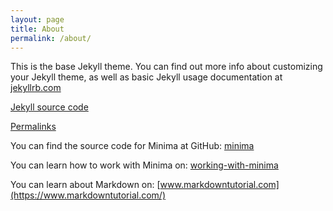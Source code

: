```yaml
---
layout: page
title: About
permalink: /about/
---
```


This is the base Jekyll theme. You can find out more info about customizing your Jekyll theme, as well as basic Jekyll usage documentation at [jekyllrb.com](https://jekyllrb.com/)

[Jekyll source code](https://github.com/jekyll/jekyll)

[Permalinks](https://jekyllrb.com/docs/permalinks/)

You can find the source code for Minima at GitHub:
[minima](https://github.com/jekyll/minima)

You can learn how to work with Minima on:
[working-with-minima](https://github.com/jekyll/minima)

You can learn about Markdown on:
[www.markdowntutorial.com](https://www.markdowntutorial.com/)
